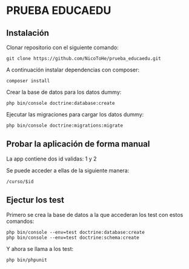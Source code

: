 # PRUEBA EDUCAEDU

## Instalación

Clonar repositorio con el siguiente comando:
```
git clone https://github.com/NicoToHe/prueba_educaedu.git
```
A continuación instalar dependencias con composer:
```
composer install
```
Crear la base de datos para los datos dummy:
```
php bin/console doctrine:database:create
```
Ejecutar las migraciones para cargar los datos dummy:
```
php bin/console doctrine:migrations:migrate
```

## Probar la aplicación de forma manual
La app contiene dos id validas: 1 y 2

Se puede acceder a ellas de la siguiente manera:
```
/curso/$id
```

## Ejectur los test
Primero se crea la base de datos a la que accederan los test con estos comandos:
```
php bin/console --env=test doctrine:database:create
php bin/console --env=test doctrine:schema:create
```
Y ahora se llama a los test:
```
php bin/phpunit
```
